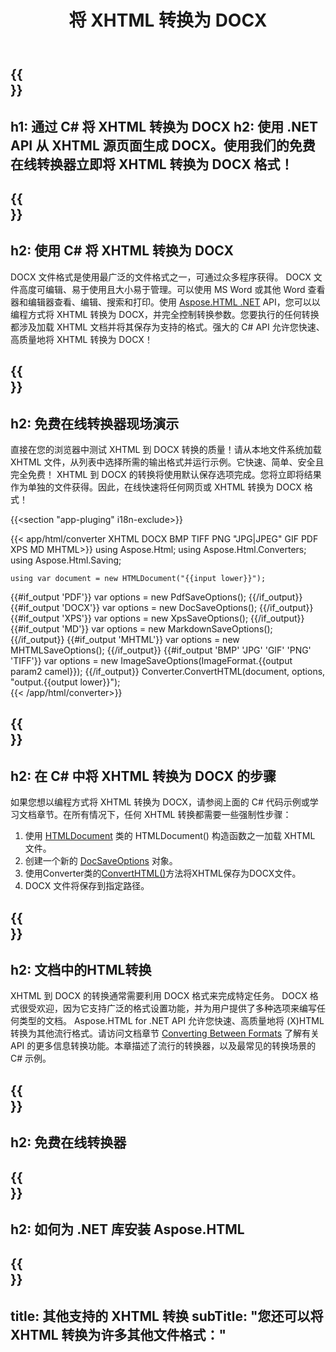 ﻿---
translation: true
template: /templates/_template-conversion-child.md
title: 将 XHTML 转换为 DOCX
description: 在 C# 中将 XHTML 转换为 DOCX。在 ASP.NET 或任何 .NET 应用程序中轻松使用转换器 API。免费试用在线 XHTML 到 DOCX 转换器！
url: /net/conversion/xhtml-to-docx/
family: html
platformtag: net
feature: conversion
informat: XHTML
outformat: DOCX
otherformats: PDF XPS GIF JPEG PNG TIFF BMP HTML MHTML MD
howto: howtoXhtml
---

{{<section banner>}}
---
h1: 通过 C# 将 XHTML 转换为 DOCX
h2: 使用 .NET API 从 XHTML 源页面生成 DOCX。使用我们的免费在线转换器立即将 XHTML 转换为 DOCX 格式！
---

{{<section overview>}}
---
h2: 使用 C# 将 XHTML 转换为 DOCX
---

DOCX 文件格式是使用最广泛的文件格式之一，可通过众多程序获得。 DOCX 文件高度可编辑、易于使用且大小易于管理。可以使用 MS Word 或其他 Word 查看器和编辑器查看、编辑、搜索和打印。使用 [Aspose.HTML .NET](https://products.aspose.com/html/net/) API，您可以以编程方式将 XHTML 转换为 DOCX，并完全控制转换参数。您要执行的任何转换都涉及加载 XHTML 文档并将其保存为支持的格式。强大的 C# API 允许您快速、高质量地将 XHTML 转换为 DOCX！

{{<section demos>}}
---
h2: 免费在线转换器现场演示
---

直接在您的浏览器中测试 XHTML 到 DOCX 转换的质量！请从本地文件系统加载 XHTML 文件，从列表中选择所需的输出格式并运行示例。它快速、简单、安全且完全免费！ XHTML 到 DOCX 的转换将使用默认保存选项完成。您将立即将结果作为单独的文件获得。因此，在线快速将任何网页或 XHTML 转换为 DOCX 格式！

{{<section "app-pluging" i18n-exclude>}}

{{< app/html/converter XHTML DOCX BMP TIFF PNG "JPG|JPEG" GIF PDF XPS MD MHTML>}}
using Aspose.Html;
using Aspose.Html.Converters;
using Aspose.Html.Saving;

    using var document = new HTMLDocument("{{input lower}}");
{{#if_output 'PDF'}}
    var options = new PdfSaveOptions();
{{/if_output}}
{{#if_output 'DOCX'}}
    var options = new DocSaveOptions();
{{/if_output}}
{{#if_output 'XPS'}}
    var options = new XpsSaveOptions();
{{/if_output}}
{{#if_output 'MD'}}
    var options = new MarkdownSaveOptions();
{{/if_output}}
{{#if_output 'MHTML'}}
    var options = new MHTMLSaveOptions();
{{/if_output}}
{{#if_output 'BMP' 'JPG' 'GIF' 'PNG' 'TIFF'}}
    var options = new ImageSaveOptions(ImageFormat.{{output param2 camel}});
{{/if_output}}
    Converter.ConvertHTML(document, options, "output.{{output lower}}");   
{{< /app/html/converter>}} 


{{<section steps>}}
---
h2: 在 C# 中将 XHTML 转换为 DOCX 的步骤
---

如果您想以编程方式将 XHTML 转换为 DOCX，请参阅上面的 C# 代码示例或学习文档章节。在所有情况下，任何 XHTML 转换都需要一些强制性步骤：

1. 使用 [HTMLDocument](https://reference.aspose.com/html/net/aspose.html/htmldocument/) 类的 HTMLDocument() 构造函数之一加载 XHTML 文件。
1. 创建一个新的 [DocSaveOptions](https://reference.aspose.com/html/net/aspose.html.saving/docsaveoptions/) 对象。
1. 使用Converter类的[ConvertHTML()](https://reference.aspose.com/html/net/aspose.html.converters/converter/converthtml/)方法将XHTML保存为DOCX文件。
1. DOCX 文件将保存到指定路径。

{{<section documentation>}}
---
h2: 文档中的HTML转换
---

XHTML 到 DOCX 的转换通常需要利用 DOCX 格式来完成特定任务。 DOCX 格式很受欢迎，因为它支持广泛的格式设置功能，并为用户提供了多种选项来编写任何类型的文档。 Aspose.HTML for .NET API 允许您快速、高质量地将 (X)HTML 转换为其他流行格式。请访问文档章节 <a href="https://docs.aspose.com/html/net/converting-between-formats/" target="_blank">Converting Between Formats</a> 了解有关 API 的更多信息转换功能。本章描述了流行的转换器，以及最常见的转换场景的 C# 示例。

{{<section online-converters>}}
---
h2: 免费在线转换器
---

{{<section get-started>}}
---
h2: 如何为 .NET 库安装 Aspose.HTML
---

{{<section other-conversions>}}
---
title: 其他支持的 XHTML 转换
subTitle: "您还可以将 XHTML 转换为许多其他文件格式："
---